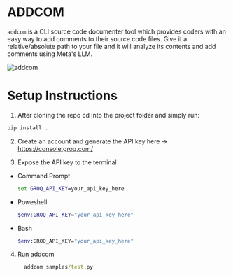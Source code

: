 # ADDCOM

`addcom` is a CLI source code documenter tool which provides coders with an easy way to add comments to their source code files. 
Give it a relative/absolute path to your file and it will analyze its contents and add comments using Meta's LLM. 

![addcom](https://github.com/user-attachments/assets/e01f1c1b-faf4-4c2d-b62b-a2492de1475b)

# Setup Instructions


1. After cloning the repo cd into the project folder and simply run:
  ```cmd
  pip install .
  ```

2. Create an account and generate the API key here -> https://console.groq.com/

3. Expose the API key to the terminal

- Command Prompt
     ```cmd
     set GROQ_API_KEY=your_api_key_here
     ```
- Poweshell
     ```powershell
     $env:GROQ_API_KEY="your_api_key_here"
     ```
- Bash
     ```bash
     $env:GROQ_API_KEY="your_api_key_here"
     ```

4. Run addcom
   ```cmd
     addcom samples/test.py
   ```
   

